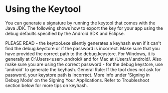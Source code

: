 Using the Keytool
===================

You can generate a signature by running the keytool that comes with the Java JDK. The following shows how to export the key for your app using the debug defaults specified by the Android SDK and Eclipse.

PLEASE READ - the keytool.exe silently generates a keyhash even if it can't find the debug.keystore or if the password is incorrect. Make sure that you have provided the correct path to the debug.keystore. For Windows, it is generally at C:\Users\<user>\.android\ and for Mac at /Users/<user>/.android/. Also make sure you are using the correct password - for the debug keystore, use 'android' to generate the keyhash. General Rule: If the tool does not ask for password, your keystore path is incorrect. More info under 'Signing in Debug Mode' on the Signing Your Applications. Refer to Troubleshoot section below for more tips on keyhash.
